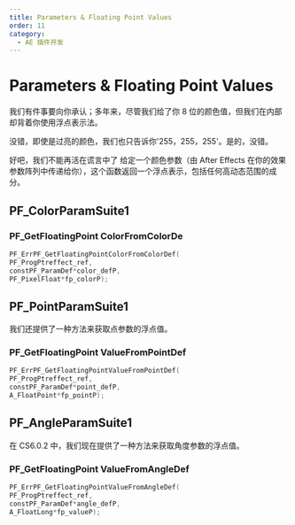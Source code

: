 ```yaml
---
title: Parameters & Floating Point Values
order: 11
category:
  - AE 插件开发
---
```


# Parameters & Floating Point Values

我们有件事要向你承认；多年来，尽管我们给了你 8 位的颜色值，但我们在内部却背着你使用浮点表示法。

没错，即使是过亮的颜色，我们也只告诉你'255，255，255'。是的，没错。

好吧，我们不能再活在谎言中了 给定一个颜色参数（由 After Effects 在你的效果参数阵列中传递给你），这个函数返回一个浮点表示，包括任何高动态范围的成分。

## PF_ColorParamSuite1

### PF_GetFloatingPoint ColorFromColorDe

```cpp
PF_ErrPF_GetFloatingPointColorFromColorDef(
PF_ProgPtreffect_ref,
constPF_ParamDef*color_defP,
PF_PixelFloat*fp_colorP);
```

## PF_PointParamSuite1

我们还提供了一种方法来获取点参数的浮点值。

### PF_GetFloatingPoint ValueFromPointDef

```cpp
PF_ErrPF_GetFloatingPointValueFromPointDef(
PF_ProgPtreffect_ref,
constPF_ParamDef*point_defP,
A_FloatPoint*fp_pointP);
```

## PF_AngleParamSuite1

在 CS6.0.2 中，我们现在提供了一种方法来获取角度参数的浮点值。

### PF_GetFloatingPoint ValueFromAngleDef

```cpp
PF_ErrPF_GetFloatingPointValueFromAngleDef(
PF_ProgPtreffect_ref,
constPF_ParamDef*angle_defP,
A_FloatLong*fp_valueP);
```
